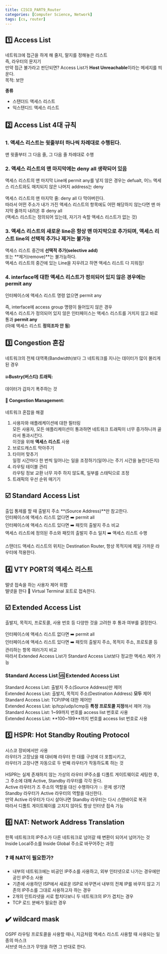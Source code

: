 ```yaml
---
title: CISCO_PART9_Router
categories: [Computer Science, Network]
tags: [cs, router]
---
```


## 1️⃣ Access List

네트워크에 접근을 하게 해 줄지, 말지를 정해놓은 리스트 <br>
즉, 라우터의 문지기<br>
만약 접근 불가라고 판단되면? Access List가 **Host Unreachable**이라는 메세지를 띄운다.<br>
목적: 보안<br>

**종류**<br>

- 스탠더드 액세스 리스트
- 익스텐디드 액세스 리스트

## 2️⃣ Access List 4대 규칙

### 1. 액세스 리스트는 윗줄부터 하나씩 차례대로 수행된다.

맨 윗줄부터 그 다음 줄, 그 다음 줄 차례대로 수행<br>

### 2. 액세스 리스트의 맨 마지막에는 deny all 생략되어 있음

액세스 리스트의 맨 마지막 Line에 permit any를 넣지 않은 경우는 defualt, 어느 액세스 리스트와도 매치되지 않은 나머지 address는 deny<br>
<br>
액세스 리스트의 맨 마지막 줄: deny all 다 막아버린다.<br>
따라서 어떤 주소가 내가 가진 액세스 리스트의 항목에도 어떤 해당하지 않는다면 맨 마지막 줄까지 내려온 후 deny all<br>
(액세스 리스트는 정의되어 있는데, 자기가 속할 액세스 리스트가 없는 것)<br>

### 3. 액세스 리스트의 새로운 line은 항상 맨 마지막으로 추가되며, 액세스 리스트 line의 선택적 추가나 제거는 불가능

액세스 리스트 중간에 **선택적 추가(selective add)**<br>
또는 **제거(remove)**는 불가능하다.<br>
액세스 리스트의 중간에 있는 Line을 지우려고 하면 액세스 리스트 다 지워짐!<br>

### 4. interface에 대한 액세스 리스트가 정의되어 있지 않은 경우에는 permit any

인터페이스에 액세스 리스트 명령 없으면 permit any<br>
<br>
즉, interface에 access group 명령이 들어있지 않은 경우<br>
액세스 리스트가 정의되어 있지 않은 인터페이스는 액세스 리스트를 거치지 않고 바로 통과 **permit any**<br>
(아예 액세스 리스트 **정의조차 안 됨**)<br>

## 3️⃣ Congestion 혼잡

네트워크의 전체 대역폭(Bandwidth)보다 그 네트워크를 지나는 데이터가 많이 몰리게 된 경우<br>

#### 💥**Bustry(버스티) 트래픽**:

데이터가 갑자기 폭주하는 것<br>

#### 🚥 **Congestion Management**:

네트워크 혼잡을 해결<br>

1. 사용자와 애플레케이션에 대한 필터링<br>
   모든 사용자, 모든 애플리케이션이 통과하면 네트워크 트래픽이 너무 증가하니까 골라서 통과시킨다.<br>
   이것을 위해 **액세스 리스트** 사용<br>
2. 브로드캐스트 막아주기<br>
3. 타이머 맞추기<br>
   일정 시간마다 한 번씩 일어나는 일을 조정하기(일어나는 주기 시간을 늘린다든지)<br>
4. 라우팅 테이블 관리<br>
   라우팅 정보 교환 너무 자주 하지 않도록, 일부를 스태틱으로 조정<br>
5. 트래픽의 우선 순위 매기기<br>

## ☑️ Standard Access List

출입 통제를 할 때 출발지 주소 **(Source Address)**만 참고한다.<br>
인터페이스에 액세스 리스트 없다면 ➡️ permit all<br>
인터페이스에 액세스 리스트 있다면 ➡️ 패킷의 출발지 주소 비교<br>
액세스 리스트에 정의된 주소와 패킷의 출발지 주소 일치 ➡️ 액세스 리스트 수행<br>
<br>
스탠더드 액세스 리스트의 위치는 Destination Router, 항상 목적지에 제일 가까운 라우터에 적용한다.<br>

## 4️⃣ VTY PORT의 액세스 리스트

텔넷 접속을 하는 사용자 제어 위함<br>
텔넷을 한다 🟰 Virtual Terminal 포트로 접속한다.<br>

## ☑️ Extended Access List

출발지, 목적지, 프로토콜, 사용 번호 등 다양한 것을 고려한 후 통과 여부를 결정한다.<br>
<br>
인터페이스에 액세스 리스트 없다면 ➡️ permit all<br>
인터페이스에 액세스 리스트 있다면 ➡️ 패킷의 출발지 주소, 목적지 주소, 프로토콜 등 관리하는 항목 여러가지 비교<br>
따라서 Extended Access List가 Standard Access List보다 정교한 액세스 제어 가능<br>

### Standard Access List 🆚 Extended Access List

Standard Access List: 출발지 주소(Source Address)만 제어<br>
Extended Access List: 출발지, 목적지 주소(Destination Address) **모두** 제어<br>
Standard Access List: TCP/IP에 대한 제어만<br>
Extended Access List: ip/tcp/udp/icmp등 **특정 프로토콜 지정**해서 제어 가능<br>
Standard Access List: 1~99까지 번호를 access list 번호로 사용<br>
Extended Access List: **100~199**까지 번호를 access list 번호로 사용<br>

## 5️⃣ HSPR: Hot Standby Routing Protocol

시스코 장비에서만 사용<br>
라우터가 고장났을 때 대비해 라우터 한 대를 구성에 더 포함시키고,<br>
라우터가 고장나면 자동으로 두 번째 라우터가 작동하도록 하는 것<br>
<br>
HSPR는 실제 존재하지 않는 가상의 라우터 IP주소를 디폴트 게이트웨이로 세팅한 후,<br>
그 주소에 대해 Active, Standby 라우터를 각각 둔다.<br>
Active 라우터가 즈 주소의 역할을 대신 수행하다가 💥 문제 생기면<br>
Standby 라우터가 Active 라우터의 역할을 대신한다.<br>
만약 Active 라우터가 다시 살아나면 Standby 라우터는 다시 스탠바이로 복귀<br>
따라서 디폴트 게이트웨이를 고치지 않아도 항상 인터넷 접속 가능<br>

## 6️⃣ NAT: Network Address Translation

한쪽 네트워크의 IP주소가 다른 네트워크로 넘어갈 때 변환이 되어서 넘어가는 것<br>
Inside Local주소를 Inside Global 주소로 바꾸어주는 과정<br>

### ❓ 왜 NAT이 필요한가?

- 내부의 네트워크에는 비공인 IP주소를 사용하고, 외부 인터넷으로 나가는 경우에만 공인 IP주소 사용<br>
- 기존에 사용하던 ISP에서 새로운 ISP로 바꾸면서 내부의 전체 IP를 바꾸지 않고 기존의 IP주소를 그대로 사용하고자 하는 경우<br>
- 2개의 인트라넷을 서로 합치다보니 두 네트워크의 IP가 겹치는 경우<br>
- TCP 로드 분배가 필요한 경우

## ✔️ wildcard mask

OSPF 라우팅 프로토콜을 사용할 때나, 지금처럼 액세스 리스트 사용할 때 사용되는 일종의 마스크<br>
서브넷 마스크가 무엇을 하면 그 반대로 한다.<br>

